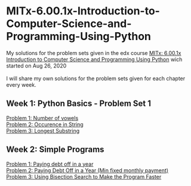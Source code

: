 # MITx-6.00.1x-Introduction-to-Computer-Science-and-Programming-Using-Python
My solutions for the problem sets given in the edx course <a href="https://www.edx.org/course/introduction-to-computer-science-and-programming-7">MITx: 6.00.1x Introduction to Computer Science and Programming Using Python</a> wich started on Aug 26, 2020 <br>
<br>
I will share my own solutions for the problem sets given for each chapter every week.

## Week 1: Python Basics - Problem Set 1
<a href="https://github.com/kubicodes/MITx-6.00.1x-Introduction-to-Computer-Science-and-Programming-Using-Python/blob/master/Problem_Set_1/problem_1_number_of_vowels.py">Problem 1: Number of vowels</a>
<br>
<a href="https://github.com/kubicodes/MITx-6.00.1x-Introduction-to-Computer-Science-and-Programming-Using-Python/blob/master/Problem_Set_1/problem_2_occurence_in_string.py">Problem 2: Occurence in String</a>
<br>
<a href="https://github.com/kubicodes/MITx-6.00.1x-Introduction-to-Computer-Science-and-Programming-Using-Python/blob/master/Problem_Set_1/problem_3_longest_substring.py">Problem 3: Longest Substring</a>

## Week 2: Simple Programs
<a href="https://github.com/kubicodes/MITx-6.00.1x-Introduction-to-Computer-Science-and-Programming-Using-Python/blob/master/Problem_Set_2/problem_1_paying_debt_off_in_a_year.py">Problem 1: Paying debt off in a year</a>
<br>
<a href="https://github.com/kubicodes/MITx-6.00.1x-Introduction-to-Computer-Science-and-Programming-Using-Python/blob/master/Problem_Set_2/problem_2_paying_debt_off_in_a_year.py">Problem 2: Paying Debt Off in a Year (Min fixed monthly payment)</a>
<br>
<a href="https://github.com/kubicodes/MITx-6.00.1x-Introduction-to-Computer-Science-and-Programming-Using-Python/blob/master/Problem_Set_1/problem_3_longest_substring.py">Problem 3: Using Bisection Search to Make the Program Faster</a>
<br>
